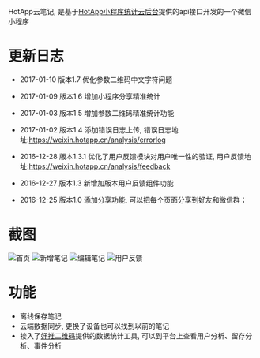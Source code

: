 HotApp云笔记, 是基于[HotApp小程序统计云后台](https://weixin.hotapp.cn)提供的api接口开发的一个微信小程序
  
# 更新日志

- 2017-01-10 版本1.7 优化参数二维码中文字符问题

- 2017-01-09 版本1.6 增加小程序分享精准统计

- 2017-01-03 版本1.5 增加参数二维码精准统计功能

- 2017-01-02 版本1.4 添加错误日志上传, 错误日志地址:https://weixin.hotapp.cn/analysis/errorlog

- 2016-12-28 版本1.3.1 优化了用户反馈模块对用户唯一性的验证, 用户反馈地址:https://weixin.hotapp.cn/analysis/feedback

- 2016-12-27 版本1.3 新增加版本用户反馈组件功能

- 2016-12-25 版本1.0 添加分享功能, 可以把每个页面分享到好友和微信群；


# 截图

![首页](https://github.com/hotapp888/hotapp-notepad/raw/master/screenshots/1.png)
![新增笔记](https://github.com/hotapp888/hotapp-notepad/raw/master/screenshots/2.png)
![编辑笔记](https://github.com/hotapp888/hotapp-notepad/raw/master/screenshots/3.png)
![用户反馈](https://github.com/hotapp888/hotapp-notepad/raw/master/screenshots/4.png)


# 功能

- 离线保存笔记
- 云端数据同步, 更换了设备也可以找到以前的笔记
- 接入了[好推二维码](https://weixin.hotapp.cn)提供的数据统计工具, 可以到平台上查看用户分析、留存分析、事件分析
